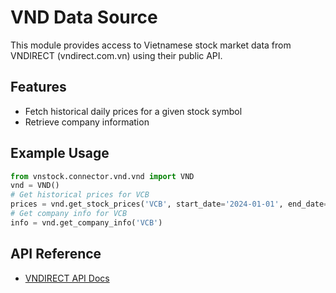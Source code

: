 # VND Data Source

This module provides access to Vietnamese stock market data from VNDIRECT (vndirect.com.vn) using their public API.

## Features
- Fetch historical daily prices for a given stock symbol
- Retrieve company information

## Example Usage
```python
from vnstock.connector.vnd.vnd import VND
vnd = VND()
# Get historical prices for VCB
prices = vnd.get_stock_prices('VCB', start_date='2024-01-01', end_date='2024-06-30')
# Get company info for VCB
info = vnd.get_company_info('VCB')
```

## API Reference
- [VNDIRECT API Docs](https://api.vndirect.com.vn/docs/)
